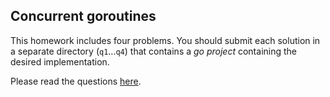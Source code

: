 ## Concurrent goroutines
This homework includes four problems. You should submit each solution in a separate
directory (`q1`...`q4`) that contains a _go project_ containing the desired implementation.

Please read the questions [here](https://docs.google.com/document/d/1QwBRmriP1tasHFQMsWUujAQMtirsPJyjTim8iCnZNZ4/edit?usp=sharing).